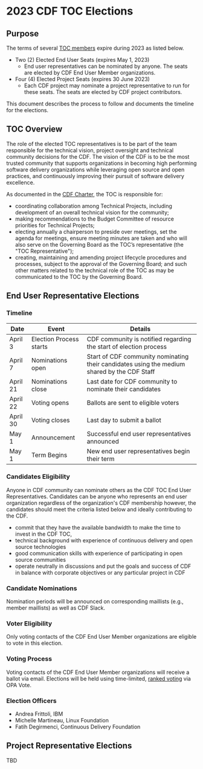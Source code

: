 # 2023 CDF TOC Elections

## Purpose

The terms of several [TOC members](https://github.com/cdfoundation/toc#members) expire during 2023 as listed below.
* Two (2) Elected End User Seats (expires May 1, 2023)
  * End user representatives can be nominated by anyone. The seats are elected by CDF End User Member organizations.
* Four (4) Elected Project Seats (expires 30 June 2023)
  * Each CDF project may nominate a project representative to run for these seats. The seats are elected by CDF project contributors.

This document describes the process to follow and documents the timeline for the elections.

## TOC Overview

The role of the elected TOC representatives is to be part of the team responsible for the technical vision, project oversight and technical community decisions for the CDF.
The vision of the CDF is to be the most trusted community that supports organizations in becoming high performing software delivery organizations while leveraging open source and open practices, and continuously improving their pursuit of software delivery excellence.

As documented in the [CDF Charter](https://github.com/cdfoundation/charter/blob/main/CHARTER.md#7-technical-oversight-committee-toc), the TOC is responsible for:
* coordinating collaboration among Technical Projects, including development of an overall technical vision for the community;
* making recommendations to the Budget Committee of resource priorities for Technical Projects;
* electing annually a chairperson to preside over meetings, set the agenda for meetings, ensure meeting minutes are taken and who will also serve on the Governing Board as the TOC’s representative (the "TOC Representative");
* creating, maintaining and amending project lifecycle procedures and processes, subject to the approval of the Governing Board; and
such other matters related to the technical role of the TOC as may be communicated to the TOC by the Governing Board.

## End User Representative Elections

### Timeline

| Date    | Event                         | Details
| ------- | ----------------------------- | -------
| April 3 | Election Process starts       | CDF community is notified regarding the start of election process
| April 7 | Nominations open              | Start of CDF community nominating their candidates using the medium shared by the CDF Staff
| April 21| Nominations close             | Last date for CDF community to nominate their candidates
| April 22| Voting opens                  | Ballots are sent to eligible voters
| April 30| Voting closes                 | Last day to submit a ballot
| May 1   | Announcement                  | Successful end user representatives announced
| May 1   | Term Begins                   | New end user representatives begin their term

### Candidates Eligibility

Anyone in CDF community can nominate others as the CDF TOC End User Representatives.
Candidates can be anyone who represents an end user organization regardless of the organization's CDF membership however, the candidates should meet the criteria listed below and ideally contributing to the CDF.

* commit that they have the available bandwidth to make the time to invest in the CDF TOC,
* technical background with experience of continuous delivery and open source technologies
* good communication skills with experience of participating in open source communities
* operate neutrally in discussions and put the goals and success of CDF in balance with corporate objectives or any particular project in CDF

### Candidate Nominations

Nomination periods will be announced on corresponding maillists (e.g., member maillists) as well as CDF Slack.

### Voter Eligibility

Only voting contacts of the CDF End User Member organizations are eligible to vote in this election.

### Voting Process

Voting contacts of the CDF End User Member organizations will receive a ballot via email.
Elections will be held using time-limited, [ranked voting](https://www.opavote.com/methods/ranked-choice-voting) via OPA Vote.

### Election Officers

* Andrea Frittoli, IBM
* Michelle Martineau, Linux Foundation
* Fatih Degirmenci, Continuous Delivery Foundation

## Project Representative Elections

TBD
